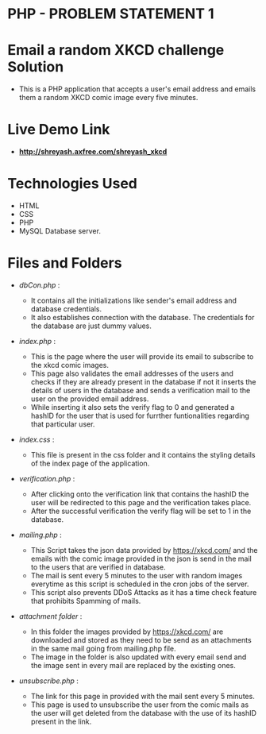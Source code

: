# PHP - PROBLEM STATEMENT 1
# Email a random XKCD challenge Solution
- This is a PHP application that accepts a user's email address and emails them a random XKCD comic image every five minutes.
# Live Demo Link
- **http://shreyash.axfree.com/shreyash_xkcd**
# Technologies Used
- HTML
- CSS
- PHP
- MySQL Database server.
# Files and Folders

- *dbCon.php* :
    - It contains all the initializations like sender's email address and database credentials.
    - It also establishes connection with the database. The credentials for the database are just dummy values.

- *index.php* :
    - This is the page where the user will provide its email to subscribe to the xkcd comic images.
    - This page also validates the email addresses of the users and checks if they are already present in the database if not it inserts the details of users in the database and sends a verification mail to the user on the provided email address.
    - While inserting it also sets the verify flag to 0 and generated a hashID for the user that is used for furrther funtionalities regarding that particular user.

- *index.css* :
    - This file is present in the css folder and it contains the styling details of the index page of the application.

- *verification.php* :
    - After clicking onto the verification link that contains the hashID the user will be redirected to this page and the verification takes place.
    - After the successful verification the verify flag will be set to 1 in the database.

- *mailing.php* :
    - This Script takes the json data provided by https://xkcd.com/ and the emails with the comic image provided in the json is send in the mail to the users that are verified in database.
    - The mail is sent every 5 minutes to the user with random images everytime as this script is scheduled in the cron jobs of the server.
    - This script also prevents DDoS Attacks as it has a time check feature that prohibits Spamming of mails. 

- *attachment folder* : 
    - In this folder the images provided by https://xkcd.com/ are downloaded and stored as they need to be send as an attachments in the same mail going from mailing.php file.
    - The image in the folder is also updated with every email send and the image sent in every mail are replaced by the existing ones.

- *unsubscribe.php* : 
    - The link for this page in provided with the mail sent every 5 minutes.
    - This page is used to unsubscribe the user from the comic mails as the user will get deleted from the database with the use of its hashID present in the link. 
